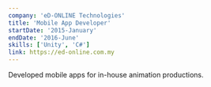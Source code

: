 ```yaml
---
company: 'eD-ONLINE Technologies'
title: 'Mobile App Developer'
startDate: '2015-January'
endDate: '2016-June'
skills: ['Unity', 'C#']
link: https://ed-online.com.my
---
```


Developed mobile apps for in-house animation productions.